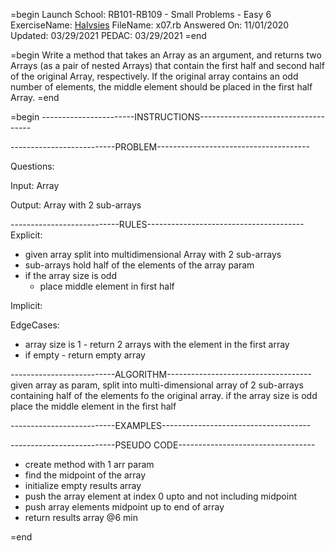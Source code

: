 =begin
Launch School: RB101-RB109 - Small Problems - Easy 6
ExerciseName: [Halvsies](https://launchschool.com/exercises/d9b79537)
FileName: x07.rb
Answered On: 11/01/2020
Updated: 03/29/2021
PEDAC: 03/29/2021
=end

=begin
  Write a method that takes an Array as an argument, and returns two Arrays 
  (as a pair of nested Arrays) that contain the first half and second half of 
  the original Array, respectively. If the original array contains an odd number 
  of elements, the middle element should be placed in the first half Array.
=end


=begin
-----------------------INSTRUCTIONS------------------------------------

--------------------------PROBLEM--------------------------------------

Questions:

Input: Array

Output: Array with 2 sub-arrays

---------------------------RULES---------------------------------------
Explicit: 
  - given array split into multidimensional Array with 2 sub-arrays
  - sub-arrays hold half of the elements of the array param
  - if the array size is odd
    - place middle element in first half
  
Implicit: 

EdgeCases:
  - array size is 1 - return 2 arrays with the element in the first array
  - if empty - return empty array

--------------------------ALGORITHM------------------------------------
given array as param, split into multi-dimensional array of 2 sub-arrays
containing half of the elements fo the original array.  if the array size
is odd place the middle element in the first half


--------------------------EXAMPLES-------------------------------------



--------------------------PSEUDO CODE----------------------------------
- create method with 1 arr param
- find the midpoint of the array
- initialize empty results array
- push the array element at index 0 upto and not including midpoint
- push array elements midpoint up to end of array
- return results array
@6 min

=end